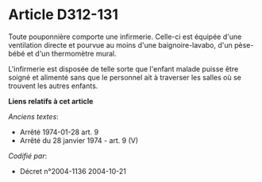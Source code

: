# Article D312-131

Toute pouponnière comporte une infirmerie. Celle-ci est équipée d'une ventilation directe et pourvue au moins d'une
baignoire-lavabo, d'un pèse-bébé et d'un thermomètre mural.

L'infirmerie est disposée de telle sorte que l'enfant malade puisse être soigné et alimenté sans que le personnel ait à
traverser les salles où se trouvent les autres enfants.

**Liens relatifs à cet article**

_Anciens textes_:

  - Arrêté 1974-01-28 art. 9
  - Arrêté du 28 janvier 1974 - art. 9 (V)

_Codifié par_:

  - Décret n°2004-1136 2004-10-21
